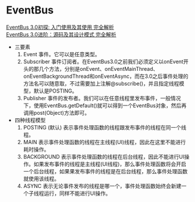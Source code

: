 # EventBus

[EventBus 3.0初探: 入门使用及其使用 完全解析](https://www.jianshu.com/p/acfe78296bb5)  
[EventBus 3.0进阶：源码及其设计模式 完全解析](https://www.jianshu.com/p/bda4ed3017ba)

* 三要素
  1. Event 事件。它可以是任意类型。
  2. Subscriber 事件订阅者。在EventBus3.0之前我们必须定义以onEvent开头的那几个方法，分别是onEvent、onEventMainThread、onEventBackgroundThread和onEventAsync，而在3.0之后事件处理的方法名可以随意取，不过需要加上注解@subscribe()，并且指定线程模型，默认是POSTING。
  3. Publisher 事件的发布者。我们可以在任意线程里发布事件，一般情况下，使用EventBus.getDefault()就可以得到一个EventBus对象，然后再调用post(Object)方法即可。
* 四种线程模型
  1. POSTING (默认) 表示事件处理函数的线程跟发布事件的线程在同一个线程。
  2. MAIN 表示事件处理函数的线程在主线程(UI)线程，因此在这里不能进行耗时操作。
  3. BACKGROUND 表示事件处理函数的线程在后台线程，因此不能进行UI操作。如果发布事件的线程是主线程(UI线程)，那么事件处理函数将会开启一个后台线程，如果果发布事件的线程是在后台线程，那么事件处理函数就使用该线程。
  4. ASYNC 表示无论事件发布的线程是哪一个，事件处理函数始终会新建一个子线程运行，同样不能进行UI操作。
